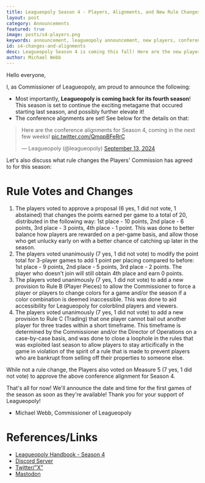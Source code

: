 ```yaml
---
title: Leagueopoly Season 4 - Players, Alignments, and New Rule Changes
layout: post
category: Announcements
featured: true
image: posts/s4-players.png
keywords: announcement, leagueopoly announcement, new players, conference alignments
id: s4-changes-and-alignments
desc: Leagueopoly Season 4 is coming this fall! Here are the new players and conference alignments for the season, along with new rules being implemented this season.
author: Michael Webb
---
```


Hello everyone,

I, as Commissioner of Leagueopoly, am proud to announce the following:

- Most importantly, **Leagueopoly is coming back for its fourth season**! This season is set to continue the exciting metagame that occured starting last season, and possibly further elevate it!
- The conference alignments are set! See below for the details on that:

<blockquote class="twitter-tweet"><p lang="en" dir="ltr">Here are the conference alignments for Season 4, coming in the next few weeks! <a href="https://t.co/QmqpBFeRrC">pic.twitter.com/QmqpBFeRrC</a></p>&mdash; Leagueopoly (@leagueopoly) <a href="https://twitter.com/leagueopoly/status/1834393022353584568?ref_src=twsrc%5Etfw">September 13, 2024</a></blockquote> <script async src="https://platform.twitter.com/widgets.js" charset="utf-8"></script>

Let's also discuss what rule changes the Players' Commission has agreed to for this season:

# Rule Votes and Changes
1. The players voted to approve a proposal (6 yes, 1 did not vote, 1 abstained) that changes the points earned per game to a total of 20, distributed in the following way: 1st place - 10 points, 2nd place - 6 points, 3rd place - 3 points, 4th place - 1 point. This was done to better balance how players are rewarded on a per-game basis, and allow those who get unlucky early on with a better chance of catching up later in the season.
2. The players voted unanimously (7 yes, 1 did not vote) to modify the point total for 3-player games to add 1 point per placing compared to before: 1st place - 9 points, 2nd place - 5 points, 3rd place - 2 points. The player who doesn't join will still obtain 4th place and earn 0 points.
3. The players voted unanimously (7 yes, 1 did not vote) to add a new provision to Rule B (Player Pieces) to allow the Commissioner to force a player or players to change colors for a game and/or the season if a color combination is deemed inaccessible. This was done to aid accessibility for Leagueopoly for colorblind players and viewers.
4. The players voted unanimously (7 yes, 1 did not vote) to add a new provision to Rule C (Trading) that one player cannot bail out another player for three trades within a short timeframe. This timeframe is determined by the Commissioner and/or the Director of Operations on a case-by-case basis, and was done to close a loophole in the rules that was exploited last season to allow players to stay articifically in the game in violation of the spirit of a rule that is made to prevent players who are bankrupt from selling off their properties to someone else.

While not a rule change, the Players also voted on Measure 5 (7 yes, 1 did not vote) to approve the above conference alignment for Season 4.

That's all for now! We'll announce the date and time for the first games of the season as soon as they're available! Thank you for your support of Leagueopoly!

- Michael Webb, Commissioner of Leagueopoly

# References/Links
- [Leagueopoly Handbook - Season 4](https://docs.google.com/document/d/1nSfbKO0b4qcqjhg3iEw0yYrLBy7dJVF7rfUjTZIxstM/edit)
- [Discord Server](https://discord.gg/dxyWmev9k5)
- [Twitter/"X"](https://twitter.com/Leagueopoly)
- [Mastodon](https://wetdry.world/@leagueopoly)